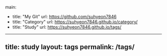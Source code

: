 main:
  - title: "My Git"
    url: https://github.com/suhyeon7846
  - title: "Category"
    url: https://suhyeon7846.github.io/category/
  - title: "Study"
    url: https://suhyeon7846.github.io/tags/
---
title: study
layout: tags
permalink: /tags/
---
